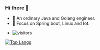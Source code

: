 ### Hi there 👋

- 🐰 An ordinary Java and Golang engineer.
- 🐻 Focus on Spring boot, Linux and Iot.
<!--
- 🐨 Visit my blog  [github.icu](https://github.icu).
-->
- ![visitors](https://visitor-badge.laobi.icu/badge?page_id=te3030)

[![Top Langs](https://github-readme-stats.vercel.app/api/top-langs/?username=anuraghazra&layout=compact&hide=javascript,html,TypeScript,css,glsl,astro,Makefile)](https://github.com/anuraghazra/github-readme-stats)
